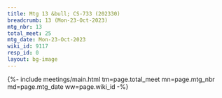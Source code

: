 ```yaml
---
title: Mtg 13 &bull; CS-733 (202330)
breadcrumb: 13 (Mon-23-Oct-2023)
mtg_nbr: 13
total_meet: 25
mtg_date: Mon-23-Oct-2023
wiki_id: 9117
resp_id: 0
layout: bg-image
---
```


{%- include meetings/main.html
    tm=page.total_meet
    mn=page.mtg_nbr
    md=page.mtg_date
    ww=page.wiki_id
-%}
